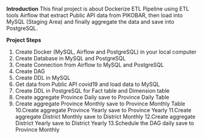 **Introduction**
This final project is about Dockerize ETL Pipeline using ETL tools Airflow that extract
Public API data from PIKOBAR, then load into MySQL (Staging Area) and finally
aggregate the data and save into PostgreSQL.

**Project Steps**
1. Create Docker (MySQL, Airflow and PostgreSQL) in your local computer
2. Create Database in MySQL and PostgreSQL
3. Create Connection from Airflow to MySQL and PostgreSQL
4. Create DAG
5. Create DDL in MySQL
6. Get data from Public API covid19 and load data to MySQL
7. Create DDL in PostgreSQL for Fact table and Dimension table
8. Create aggregate Province Daily save to Province Daily Table
9. Create aggregate Province Monthly save to Province Monthly Table
10.Create aggregate Province Yearly save to Province Yearly
11.Create aggregate District Monthly save to District Monthly
12.Create aggregate District Yearly save to District Yearly
13.Schedule the DAG daily save to Province Monthly 
